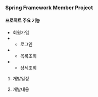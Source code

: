 ### Spring Framework Member Project
#### 프로젝트 주요 기능
- 회원가입
- - 로그인
- - 목록조회
- - 상세조회

1. 개발일정

2. 개발내용